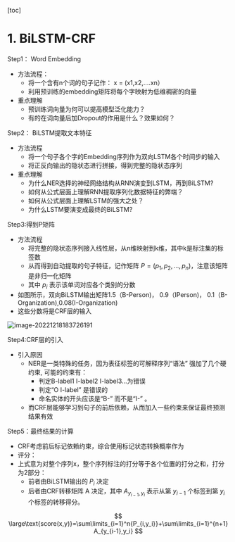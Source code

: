[toc]

# 1. BiLSTM-CRF

Step1： Word Embedding

- 方法流程：
  - 将一个含有n个词的句子记作： x = (x1,x2,….xn）
  - 利用预训练的embedding矩阵将每个字映射为低维稠密的向量
- 重点理解
  - 预训练词向量为何可以提高模型泛化能力？
  - 有的在词向量后加Dropout的作用是什么？效果如何？

Step2： BiLSTM提取文本特征

- 方法流程
  - 将一个句子各个字的Embedding序列作为双向LSTM各个时间步的输入
  - 将正反向输出的隐状态进行拼接，得到完整的隐状态序列
- 重点理解
  - 为什么NER选择的神经网络结构从RNN演变到LSTM，再到BiLSTM?
  - 如何从公式层面上理解RNN提取序列化数据特征的弊端？
  - 如何从公式层面上理解LSTM的强大之处？
  - 为什么LSTM要演变成最终的BiLSTM?

Step3:得到P矩阵

- 方法流程
  - 将完整的隐状态序列接入线性层，从n维映射到k维，其中k是标注集的标签数
  - 从而得到自动提取的句子特征，记作矩阵 $P = (p_1,p_2,...,p_n)$，注意该矩阵是非归一化矩阵
  - 其中 $p_i$ 表示该单词对应各个类别的分数
- 如图所示，双向BiLSTM输出矩阵1.5（B-Person)， 0.9（IPerson)， 0.1（B-Organization),0.08(I-Organization)
- 这些分数将是CRF层的输入

![image-20221218183726191](https://s2.loli.net/2022/12/18/CtcWQ82u6p9rko1.png)

Step4:CRF层的引入

- 引入原因
  - NER是一类特殊的任务，因为表征标签的可解释序列“语法” 强加了几个硬约束, 可能的约束有：
    - 判定B-label1 I-label2 I-label3…为错误
    - 判定“O I-label” 是错误的
    - 命名实体的开头应该是“B-” 而不是“I-” 。
  - 而CRF层能够学习到句子的前后依赖，从而加入一些约束来保证最终预测结果有效

Step5：最终结果的计算

- CRF考虑前后标记依赖约束，综合使用标记状态转换概率作为
- 评分：
- 上式意为对整个序列x，整个序列标注的打分等于各个位置的打分之和，打分为2部分：
  - 前者由BiLSTM输出的 $P_i$ 决定
  - 后者由CRF转移矩阵 A 决定，其中 $A_{y_{i-1},y_i}$ 表示从第 $y_{i-1}$ 个标签到第 $y_i$ 个标签的转移得分。

$$
\large\text{score(x,y)}=\sum\limits_{i=1}^n{P_{i,y_i}}+\sum\limits_{i=1}^{n+1}A_{y_{i-1},y_i}
$$

